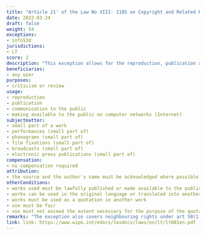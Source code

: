 ```yaml
---
title: "Article 21' of the Law No VIII- 1185 on Copyright and Related Rights"
date: 2022-03-24
draft: false
weight: 54
exceptions:
- info53d
jurisdictions:
- LT
score: 2
description: "This exception allows for the reproduction, publication and communication to the public, including, making available to the public on computer networks (Internet), of a a small part of a work, lawfully published or made available to the public, whether in the original language or translated into another language, as a quotation (for purposes of criticism or review) in another work, provided that such use is fair and does not exceed the extent necessary for the purpose of the quotation." 
beneficiaries:
- any user
purposes: 
- criticism or review
usage:
- reproduction
- publication 
- communication to the public
- making available to the public on computer networks (Internet)
subjectmatter:
- small part of a work
- performances (small part of)
- phonograms (small part of)
- film fixations (small part of)
- broadcasts (small part of)
- electronic press publications (small part of)
compensation:
- no compensation required
attribution: 
- the source and the author's name must be acknowledged where possible
otherConditions: 
- works used must be lawfully published or made available to the public
- works can be used in the original language or translated into another language
- works must be used as a quotation in another work
- use must be fair 
- use must not exceed the extent necessary for the purpose of the quotation
remarks: "The exception also covers neighbouring rights under art 58(1), p.14, which allows 'to reproduce and make available to the public (including, but not limited to, by making available to the public on computer networks (the Internet)), for the purpose of quotation (criticism or review), a small part of the subject-matter of the copyright or related rights which has been lawfully published or made available to the public, in another subject-matter, provided that the use is fair use and does not exceed the extent necessary for the purpose of the citation.'<br /><br />According to the legal definition in art 2(6) of the law, 'A quotation is a short passage from another work or subject-matter of neighbouring rights intended to prove or make intelligible the author's or rightholder's own statements or to refer to the views or ideas of the other author or rightholder as expressed in the original."
link: link: https://www.wipo.int/edocs/lexdocs/laws/en/lt/lt081en.pdf
---
```

